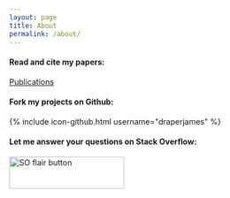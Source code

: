 ```yaml
---
layout: page
title: About
permalink: /about/
---
```

<!--  FIXME: Add resume here -->

#### Read and cite my papers:

[Publications](https://www.ncbi.nlm.nih.gov/pubmed/?term=james+draper)

#### Fork my projects on Github:
{% include icon-github.html username="draperjames" %}

#### Let me answer your questions on Stack Overflow:

<a href="https://stackoverflow.com/users/3727854/james-draper">
<img src="https://stackoverflow.com/users/flair/3727854.png" width="208" height="58" alt="SO flair button" title="James Draper at Stack Overflow">
</a>
